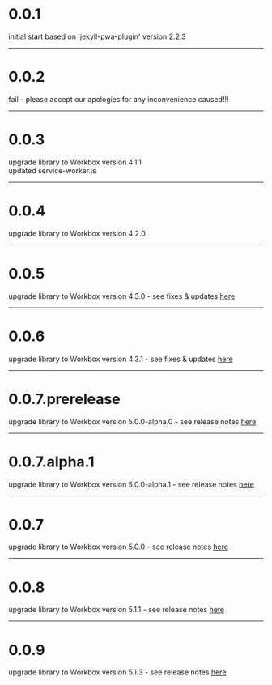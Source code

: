 # 0.0.1

initial start based on 'jekyll-pwa-plugin' version 2.2.3

---

# 0.0.2

fail - please accept our apologies for any inconvenience caused!!!

---

# 0.0.3

upgrade library to Workbox version 4.1.1    
updated service-worker.js

---

# 0.0.4

upgrade library to Workbox version 4.2.0

---

# 0.0.5

upgrade library to Workbox version 4.3.0 - see fixes & updates [here](https://github.com/GoogleChrome/workbox/releases/tag/v4.3.1) 

---

# 0.0.6

upgrade library to Workbox version 4.3.1 - see fixes & updates [here](https://github.com/GoogleChrome/workbox/releases/tag/v4.3.1) 

---

# 0.0.7.prerelease

upgrade library to Workbox version 5.0.0-alpha.0 - see release notes [here](https://github.com/GoogleChrome/workbox/releases/tag/v5.0.0-alpha.0) 

---

# 0.0.7.alpha.1

upgrade library to Workbox version 5.0.0-alpha.1 - see release notes [here](https://github.com/GoogleChrome/workbox/releases/tag/v5.0.0-alpha.1) 

---

# 0.0.7

upgrade library to Workbox version 5.0.0 - see release notes [here](https://github.com/GoogleChrome/workbox/releases/tag/v5.0.0) 

---

# 0.0.8

upgrade library to Workbox version 5.1.1 - see release notes [here](https://github.com/GoogleChrome/workbox/releases/tag/v5.1.1) 

---

# 0.0.9

upgrade library to Workbox version 5.1.3 - see release notes [here](https://github.com/GoogleChrome/workbox/releases/tag/v5.1.3) 